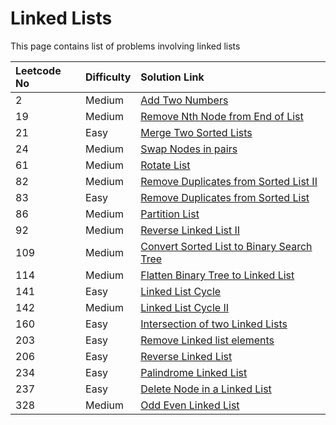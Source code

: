 # Linked Lists

This page contains list of problems involving linked lists

| Leetcode No | Difficulty | Solution Link |
| :--- | :--- | :--- |
| 2 | Medium | [Add Two Numbers](../leetcode-medium/leetcode-2-add-two-numbers.md) |
| 19 | Medium | [Remove Nth Node from End of List](../leetcode-medium/leetcode-19-remove-nth-node-from-end-of-list.md) |
| 21 | Easy | [Merge Two Sorted Lists](../leetcode-easy/leetcode-21-merge-two-sorted-lists.md) |
| 24 | Medium | [Swap Nodes in pairs](../leetcode-medium/leetcode-24-swap-nodes-in-pairs.md) |
| 61 | Medium | [Rotate List](../leetcode-medium/leetcode-61-rotate-list.md) |
| 82 | Medium | [Remove Duplicates from Sorted List II](../leetcode-medium/leetcode-82-remove-duplicates-from-sorted-list-ii.md) |
| 83 | Easy | [Remove Duplicates from Sorted List](../leetcode-easy/leetcode-83-remove-duplicates-from-sorted-list.md) |
| 86 | Medium | [Partition List](../leetcode-medium/leetcode-86-partition-list.md) |
| 92 | Medium | [Reverse Linked List II](../leetcode-medium/leetcode-92-reverse-linked-list-ii.md) |
| 109 | Medium | [Convert Sorted List to Binary Search Tree](../leetcode-medium/leetcode-109-convert-sorted-list-to-binary-search-tree.md) |
| 114 | Medium | [Flatten Binary Tree to Linked List](../leetcode-medium/leetcode-114-flatten-binary-tree-to-linked-list.md) |
| 141 | Easy | [Linked List Cycle](../leetcode-easy/leetcode-141-linked-list-cycle.md) |
| 142 | Medium | [Linked List Cycle II](../leetcode-medium/leetcode-142-linked-list-cycle-ii.md) |
| 160 | Easy | [Intersection of two Linked Lists](../leetcode-easy/leetcode-160-intersection-of-two-linked-lists.md) |
| 203 | Easy | [Remove Linked list elements](../leetcode-easy/leetcode-203-remove-linked-list-elements.md) |
| 206 | Easy | [Reverse Linked List](../leetcode-easy/leetcode-206-reverse-linked-list.md) |
| 234 | Easy | [Palindrome Linked List](../leetcode-easy/leetcode-234-palindrome-linked-list.md) |
| 237 | Easy | [Delete Node in a Linked List](../leetcode-easy/leetcode-237-delete-node-in-a-linked-list.md) |
| 328 | Medium | [Odd Even Linked List](../leetcode-medium/leetcode-328-odd-even-linked-list.md) |





